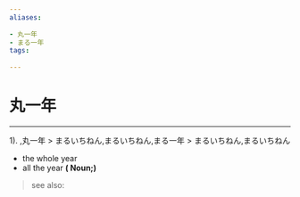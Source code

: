 ```yaml
---
aliases:
    
- 丸一年
- まる一年
tags:
    
---
```


# 丸一年
---
1).
,丸一年 > まるいちねん,まるいちねん,まる一年 > まるいちねん,まるいちねん

- the whole year
- all the year
**( Noun;)**
> see also: 
            